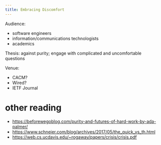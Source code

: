 ```yaml
---
title: Embracing Discomfort
---
```


Audience: 

- software engineers
- information/communications technologists
- academics

Thesis: against purity; engage with complicated and uncomfortable questions

Venue:

- CACM?
- Wired?
- IETF Journal



# other reading

- https://beforewegoblog.com/purity-and-futures-of-hard-work-by-ada-palmer/
- https://www.schneier.com/blog/archives/2017/05/the_quick_vs_th.html
- https://web.cs.ucdavis.edu/~rogaway/papers/crisis/crisis.pdf
